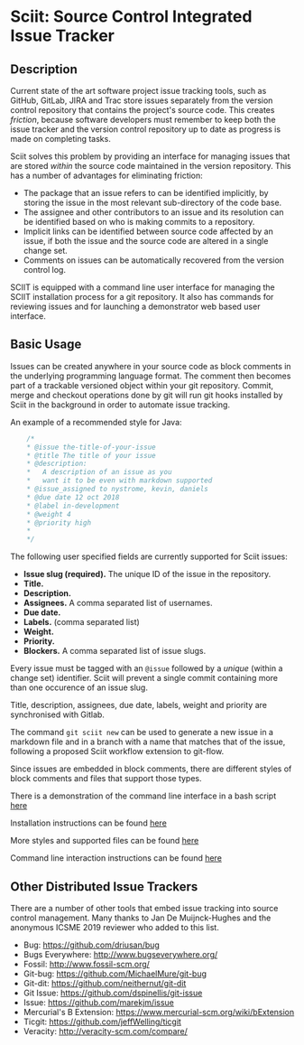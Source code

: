 # Sciit: Source Control Integrated Issue Tracker


## Description

Current state of the art software project issue tracking tools, such as GitHub, GitLab, JIRA and Trac store issues separately from the version control repository that contains the project's source code. This creates _friction_, because software developers must remember to keep both the issue tracker and the version control repository up to date as progress is made on completing tasks.

Sciit solves this problem by providing an interface for managing issues that are stored _within_ the source code maintained in the version repository. This has a number of advantages for eliminating friction:

- The package that an issue refers to can be identified implicitly, by storing the issue in the most relevant sub-directory of the code base.
- The assignee and other contributors to an issue and its resolution can be identified based on who is making commits to a
  repository.
- Implicit links can be identified between source code affected by an issue, if both the issue and the source code are altered in a single change set.
- Comments on issues can be automatically recovered from the version control log.

SCIIT is equipped with a command line user interface for managing the SCIIT installation process for a git repository.  It also has commands for reviewing issues and for launching a demonstrator web based user interface.


## Basic Usage

Issues can be created anywhere in your source code as block comments in the underlying programming language format. The comment then becomes part of a trackable versioned object within your git repository. Commit, merge and checkout operations done by git will run git hooks installed by Sciit in the background in order to automate issue tracking.

An example of a recommended style for Java:

```java
    /*
    * @issue the-title-of-your-issue
    * @title The title of your issue
    * @description:
    *   A description of an issue as you
    *   want it to be even with markdown supported
    * @issue_assigned to nystrome, kevin, daniels
    * @due date 12 oct 2018
    * @label in-development
    * @weight 4
    * @priority high
    *
    */
```

The following user specified fields are currently supported for Sciit issues:

 * **Issue slug (required).**  The unique ID of the issue in the repository. 
 * **Title.**
 * **Description.**
 * **Assignees.** A comma separated list of usernames.
 * **Due date.**
 * **Labels.** (comma separated list)
 * **Weight.**
 * **Priority.**
 * **Blockers.** A comma separated list of issue slugs.
 
Every issue must be tagged with an `@issue` followed by a *unique* (within a change set) identifier.  Sciit will prevent
a single commit  containing   more than one occurence of an issue slug.

Title, description, assignees, due date, labels, weight and priority are synchronised with Gitlab.

The command `git sciit new` can be used to generate a new issue in a markdown file and in a branch with a name that matches that of the issue, following a proposed Sciit workflow extension to git-flow.

Since issues are embedded in block comments, there are different styles of block comments and files that support those types.

There is a demonstration of the command line interface in a bash script [here](demonstration.sh)

Installation instructions can be found [here](INSTALL.md)

More styles and supported files can be found [here](STYLES.md)

Command line interaction instructions can be found [here](COMMAND.md)

## Other Distributed Issue Trackers

There are a number of other tools that embed issue tracking into source control
management. Many thanks to Jan De Muijnck-Hughes and the anonymous ICSME 2019 reviewer who added to this list.

 * Bug: https://github.com/driusan/bug
 * Bugs Everywhere: http://www.bugseverywhere.org/
 * Fossil: http://www.fossil-scm.org/
 * Git-bug: https://github.com/MichaelMure/git-bug
 * Git-dit: https://github.com/neithernut/git-dit
 * Git Issue: https://github.com/dspinellis/git-issue
 * Issue: https://github.com/marekjm/issue
 * Mercurial's B Extension: https://www.mercurial-scm.org/wiki/bExtension
 * Ticgit: https://github.com/jeffWelling/ticgit
 * Veracity: http://veracity-scm.com/compare/
   

